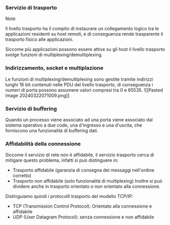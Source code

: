 ### Servizio di trasporto
>[!note]
>Il livello trasporto ha il compito di instaurare un collegamento logico tra le applicazioni residenti su host remoti, e di conseguenza rende trasparente il trasporto fisico alle applicazioni.
>
>Siccome più applicazioni possono essere attive su gli host il livello trasporto svolge funzioni di multiplexing/demultiplexing.

### Indirizzamento, socket e multiplazione
Le funzioni di multiplexing/demultiplexing sono gestite tramite indirizzi lunghi 16 bit contenuti nelle PDU del livello trasporto, di conseguenza i numeri di porta possono assumere valori compresi tra 0 e 65535.
![[Pasted image 20240322071009.png]]

### Servizio di buffering
Quando un processo viene associato ad una porta viene associato dal sistema operativo a due code, una d'ingresso e una d'uscita, che forniscono una funzionalità di buffering dati.

### Affidabilità della connessione
Siccome il servizio di rete non è affidabile, il servizio trasporto cerca di mitigare questo problema, infatti si può distinguere in:
- Trasporto affidabile (garanzia di consegna dei messaggi nell'ordine corretto)
- Trasporto non affidabile (solo funzionalità di multiplexing)
Inoltre si può dividere anche in trasporto orientato o non orientato alla connessione.

Distinguiamo quindi i protocolli trasporto del modello TCP/IP:
- TCP (Transmission Control Protocol): Orientato alla connessione e affidabile
- UDP (User Datagram Protocol): senza connessione e non  affidabile